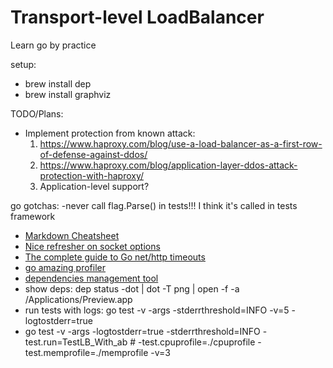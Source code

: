 
# Transport-level LoadBalancer

Learn go by practice

setup:

* brew install dep
* brew install graphviz

TODO/Plans:

* Implement protection from known attack:
  1. <https://www.haproxy.com/blog/use-a-load-balancer-as-a-first-row-of-defense-against-ddos/>
  2. <https://www.haproxy.com/blog/application-layer-ddos-attack-protection-with-haproxy/>
  3. Application-level support?

go gotchas:
 -never call flag.Parse() in tests!!! I think it's called in tests framework

* [Markdown Cheatsheet](https://github.com/adam-p/markdown-here/wiki/Markdown-Cheatsheet)
* [Nice refresher on socket options](https://stackoverflow.com/questions/14388706/socket-options-so-reuseaddr-and-so-reuseport-how-do-they-differ-do-they-mean-t)
* [The complete guide to Go net/http timeouts](https://blog.cloudflare.com/the-complete-guide-to-golang-net-http-timeouts/)
* [go amazing profiler](https://blog.golang.org/profiling-go-programs)
* [dependencies management tool](https://golang.github.io/dep/docs/introduction.html)
* show deps: dep status -dot | dot -T png | open -f -a /Applications/Preview.app
* run tests with logs: go test -v -args  -stderrthreshold=INFO -v=5 -logtostderr=true
* go test -v -args  -logtostderr=true -stderrthreshold=INFO -test.run=TestLB_With_ab # -test.cpuprofile=./cpuprofile -test.memprofile=./memprofile -v=3